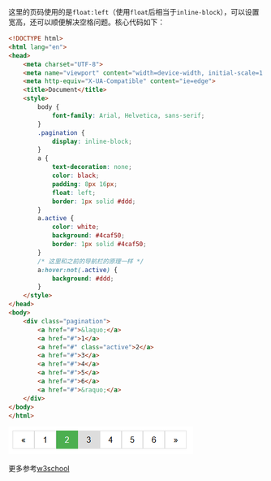 这里的页码使用的是`float:left`（使用`float`后相当于`inline-block`），可以设置宽高，还可以顺便解决空格问题。核心代码如下：

```html
<!DOCTYPE html>
<html lang="en">
<head>
    <meta charset="UTF-8">
    <meta name="viewport" content="width=device-width, initial-scale=1.0">
    <meta http-equiv="X-UA-Compatible" content="ie=edge">
    <title>Document</title>
    <style>
        body {
            font-family: Arial, Helvetica, sans-serif;
        }
        .pagination {
            display: inline-block;
        }
        a {
            text-decoration: none;
            color: black;
            padding: 8px 16px;
            float: left;
            border: 1px solid #ddd;
        }
        a.active {
            color: white;
            background: #4caf50;
            border: 1px solid #4caf50;
        }
        /* 这里和之前的导航栏的原理一样 */
        a:hover:not(.active) {
            background: #ddd;
        }
    </style>
</head>
<body>
    <div class="pagination">
        <a href="#">&laquo;</a>
        <a href="#">1</a>
        <a href="#" class="active">2</a>
        <a href="#">3</a>
        <a href="#">4</a>
        <a href="#">5</a>
        <a href="#">6</a>
        <a href="#">&raquo;</a>
    </div>
</body>
</html>
```

![image-20200113095541621](assets/pagination.png)

更多参考[w3school](https://www.w3schools.com/css/css3_pagination.asp)